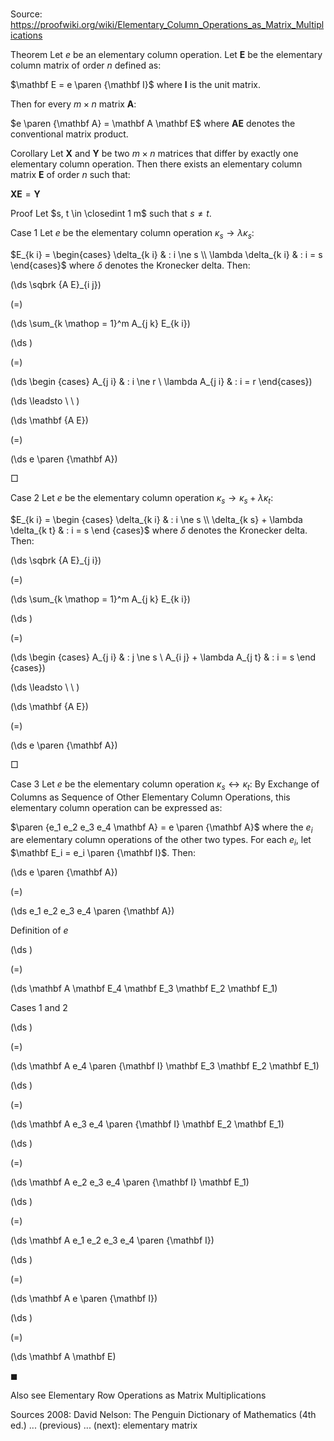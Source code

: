 # 

Source: https://proofwiki.org/wiki/Elementary_Column_Operations_as_Matrix_Multiplications



Theorem
Let $e$ be an elementary column operation.
Let $\mathbf E$ be the elementary column matrix of order $n$ defined as:

$\mathbf E = e \paren {\mathbf I}$
where $\mathbf I$ is the unit matrix.

Then for every $m \times n$ matrix $\mathbf A$:

$e \paren {\mathbf A} = \mathbf A \mathbf E$
where $\mathbf A \mathbf E$ denotes the conventional matrix product.


Corollary
Let $\mathbf X$ and $\mathbf Y$ be two $m \times n$ matrices that differ by exactly one elementary column operation.
Then there exists an elementary column matrix $\mathbf E$ of order $n$ such that:

$\mathbf X \mathbf E = \mathbf Y$


Proof
Let $s, t \in \closedint 1 m$ such that $s \ne t$.


Case $1$
Let $e$ be the elementary column operation $\kappa_s \to \lambda \kappa_s$:

$E_{k i} = \begin{cases}
\delta_{k i} & : i \ne s \\
\lambda \delta_{k i} & : i = s
\end{cases}$
where $\delta$ denotes the Kronecker delta.
Then:














\(\ds \sqbrk {A E}_{i j}\)

\(=\)







\(\ds \sum_{k \mathop = 1}^m A_{j k} E_{k i}\)




















\(\ds \)

\(=\)







\(\ds \begin {cases} A_{j i} & : i \ne r \\ \lambda A_{j i} & : i = r \end{cases}\)














\(\ds \leadsto \ \ \)





\(\ds \mathbf {A E}\)

\(=\)







\(\ds e \paren {\mathbf A}\)









$\Box$


Case $2$
Let $e$ be the elementary column operation $\kappa_s \to \kappa_s + \lambda \kappa_t$:

$E_{k i} = \begin {cases}
\delta_{k i} & : i \ne s \\
\delta_{k s} + \lambda \delta_{k t} & : i = s
\end {cases}$
where $\delta$ denotes the Kronecker delta.
Then:














\(\ds \sqbrk {A E}_{j i}\)

\(=\)







\(\ds \sum_{k \mathop = 1}^m  A_{j k} E_{k i}\)




















\(\ds \)

\(=\)







\(\ds \begin {cases} A_{j i} & : j \ne s \\ A_{i j} + \lambda A_{j t} & : i = s \end {cases}\)














\(\ds \leadsto \ \ \)





\(\ds \mathbf {A E}\)

\(=\)







\(\ds e \paren {\mathbf A}\)









$\Box$


Case $3$
Let $e$ be the elementary column operation $\kappa_s \leftrightarrow \kappa_t$:
By Exchange of Columns as Sequence of Other Elementary Column Operations, this elementary column operation can be expressed as:

$\paren {e_1 e_2 e_3 e_4 \mathbf A} = e \paren {\mathbf A}$
where the $e_i$ are elementary column operations of the other two types.
For each $e_i$, let $\mathbf E_i = e_i \paren {\mathbf I}$.
Then:














\(\ds e \paren {\mathbf A}\)

\(=\)







\(\ds e_1 e_2 e_3 e_4 \paren {\mathbf A}\)





Definition of $e$














\(\ds \)

\(=\)







\(\ds \mathbf A \mathbf E_4 \mathbf E_3 \mathbf E_2 \mathbf E_1\)





Cases $1$ and $2$














\(\ds \)

\(=\)







\(\ds \mathbf A e_4 \paren {\mathbf I} \mathbf E_3 \mathbf E_2 \mathbf E_1\)




















\(\ds \)

\(=\)







\(\ds \mathbf A e_3 e_4 \paren {\mathbf I} \mathbf E_2 \mathbf E_1\)




















\(\ds \)

\(=\)







\(\ds \mathbf A e_2 e_3 e_4 \paren {\mathbf I} \mathbf E_1\)




















\(\ds \)

\(=\)







\(\ds \mathbf A e_1 e_2 e_3 e_4 \paren {\mathbf I}\)




















\(\ds \)

\(=\)







\(\ds \mathbf A e \paren {\mathbf I}\)




















\(\ds \)

\(=\)







\(\ds \mathbf A \mathbf E\)









$\blacksquare$

Also see
Elementary Row Operations as Matrix Multiplications


Sources
2008: David Nelson: The Penguin Dictionary of Mathematics (4th ed.) ... (previous) ... (next): elementary matrix





